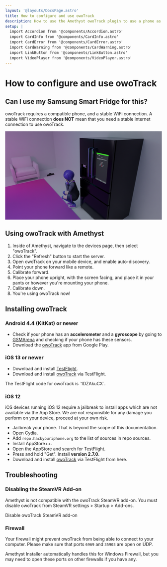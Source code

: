 ```yaml
---
layout: '@layouts/DocsPage.astro'
title: How to configure and use owoTrack
description: How to use the Amethyst owoTrack plugin to use a phone as a waist tracker.
setup: | 
  import Accordion from '@components/Accordion.astro'
  import CardInfo from '@components/CardInfo.astro'
  import CardError from '@components/CardError.astro'
  import CardWarning from '@components/CardWarning.astro'
  import LinkButton from '@components/LinkButton.astro'
  import VideoPlayer from '@components/VideoPlayer.astro'
---
```

# How to configure and use owoTrack

## Can I use my Samsung Smart Fridge for this?

owoTrack requires a compatible phone, and a stable WiFi connection. A stable WiFi connection **does NOT** mean that you need a stable internet connection to use owoTrack.

![Look, we've tried.](/shared/img/fridge-my-behated.png)

## Using owoTrack with Amethyst

1. Inside of Amethyst, navigate to the devices page, then select "owoTrack".
2. Click the "Refresh" button to start the server.
3. Open owoTrack on your mobile device, and enable auto-discovery.
4. Point your phone forward like a remote.
5. Calibrate forward.
6. Place your phone upright, with the screen facing, and place it in your pants or however you're mounting your phone.
7. Calibrate down.
8. You're using owoTrack now!

## Installing owoTrack

### Android 4.4 (KitKat) or newer
- Check if your phone has an **accelerometer** and a **gyroscope** by going to [GSMArena](https://www.gsmarena.com/) and checking if your phone has these sensors.
- Download the [owoTrack](https://play.google.com/store/apps/details?id=org.ovrgyrotrackersync) app from Google Play.

### iOS 13 or newer

- Download and install [TestFlight](https://apps.apple.com/us/app/testflight/id899247664).
- Download and install [owoTrack](https://testflight.apple.com/join/1DZAkuCX) via TestFlight.

<CardInfo title="TestFlight Code">
The TestFlight code for owoTrack is `1DZAkuCX`.
</CardInfo>

### iOS 12

<CardWarning title="Jailbreak required">
iOS devices running iOS 12 require a jailbreak to install apps which are not available via the App Store. We are not responsible for any damage you perform on your device, proceed at your own risk.
</CardWarning>

<Accordion title="iOS 12">

- Jailbreak your phone. That is beyond the scope of this documentation.
- Open Cydia.
- Add `repo.hackyouriphone.org` to the list of sources in repo sources.
- Install AppStore++.
- Open the AppStore and search for TestFlight.
- Press and hold "Get". Install **version 2.7.0**.
- Download and install [owoTrack](https://testflight.apple.com/join/1DZAkuCX) via TestFlight from here.

</Accordion>

## Troubleshooting

### Disabling the SteamVR Add-on
Amethyst is not compatible with the owoTrack SteamVR add-on. You must disable owoTrack from SteamVR settings > Startup > Add-ons.

<LinkButton href="amethyst://disableowotrack">Disable owoTrack SteamVR add-on</LinkButton>

### Firewall
Your firewall might prevent owoTrack from being able to connect to your computer. Please make sure that ports `6969` and `35903` are open on UDP.

<CardInfo title="Amethyst Installer">
Amethyst Installer automatically handles this for Windows Firewall, but you may need to open these ports on other firewalls if you have any.
</CardInfo>